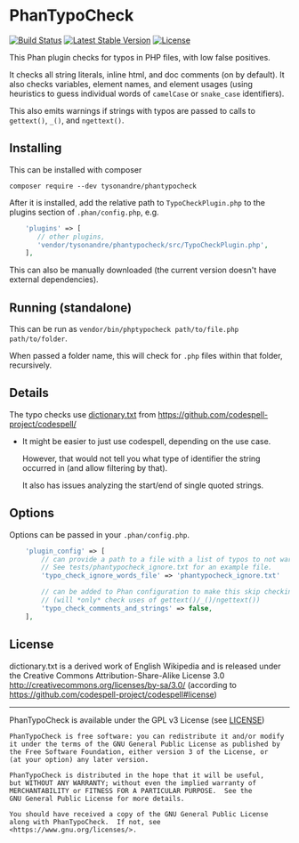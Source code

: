 PhanTypoCheck
=============

[![Build Status](https://travis-ci.org/TysonAndre/PhanTypoCheck.svg?branch=master)](https://travis-ci.org/TysonAndre/PhanTypoCheck)
[![Latest Stable Version](https://img.shields.io/packagist/v/tysonandre/phantypocheck.svg)](https://packagist.org/packages/tysonandre/phantypocheck)
[![License](https://img.shields.io/packagist/l/tysonandre/phantypocheck.svg)](https://github.com/tysonandre/phantypocheck/blob/master/LICENSE)


This Phan plugin checks for typos in PHP files, with low false positives.

It checks all string literals, inline html, and doc comments (on by default).
It also checks variables, element names, and element usages (using heuristics to guess individual words of `camelCase` or `snake_case` identifiers).

This also emits warnings if strings with typos are passed to calls to `gettext()`, `_()`, and `ngettext()`.

Installing
----------

This can be installed with composer

```
composer require --dev tysonandre/phantypocheck
```

After it is installed, add the relative path to `TypoCheckPlugin.php` to the plugins section of `.phan/config.php`, e.g.

```php
    'plugins' => [
       // other plugins,
       'vendor/tysonandre/phantypocheck/src/TypoCheckPlugin.php',
    ],
```

This can also be manually downloaded (the current version doesn't have external dependencies).

Running (standalone)
--------------------

This can be run as `vendor/bin/phptypocheck path/to/file.php path/to/folder`.

When passed a folder name, this will check for `.php` files within that folder, recursively.

Details
-------

The typo checks use [dictionary.txt](https://github.com/codespell-project/codespell/blob/master/codespell_lib/data/dictionary.txt) from https://github.com/codespell-project/codespell/

- It might be easier to just use codespell, depending on the use case.

  However, that would not tell you what type of identifier the string occurred in (and allow filtering by that).

  It also has issues analyzing the start/end of single quoted strings.

Options
-------

Options can be passed in your `.phan/config.php`.

```php
    'plugin_config' => [
        // can provide a path to a file with a list of typos to not warn about (case insensitive)
        // See tests/phantypocheck_ignore.txt for an example file.
        'typo_check_ignore_words_file' => 'phantypocheck_ignore.txt'

        // can be added to Phan configuration to make this skip checking comments, strings, and inline HTML for typos.
        // (will *only* check uses of gettext()/_()/ngettext())
        'typo_check_comments_and_strings' => false,
    ],
```

License
-------

dictionary.txt is a derived work of English Wikipedia and is released under the Creative Commons Attribution-Share-Alike License 3.0 http://creativecommons.org/licenses/by-sa/3.0/
(according to https://github.com/codespell-project/codespell#license)

-----

PhanTypoCheck is available under the GPL v3 License (see [LICENSE](./LICENSE))

    PhanTypoCheck is free software: you can redistribute it and/or modify
    it under the terms of the GNU General Public License as published by
    the Free Software Foundation, either version 3 of the License, or
    (at your option) any later version.

    PhanTypoCheck is distributed in the hope that it will be useful,
    but WITHOUT ANY WARRANTY; without even the implied warranty of
    MERCHANTABILITY or FITNESS FOR A PARTICULAR PURPOSE.  See the
    GNU General Public License for more details.

    You should have received a copy of the GNU General Public License
    along with PhanTypoCheck.  If not, see <https://www.gnu.org/licenses/>.
